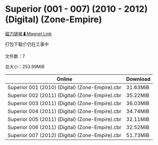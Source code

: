 # Superior (001 - 007) (2010 - 2012) (Digital) (Zone-Empire)

[磁力链接⬇Magnet Link](magnet:?xt=urn:btih:cc743d819a779752587701c3e16e6d90a8985f1e&dn=Superior%20%28001%20-%20007%29%20%282010%20-%202012%29%20%28Digital%29%20%28Zone-Empire%29)

打包下载📦仍在工事中

文件数：7

总大小：253.99MiB

Online | Download
--- | ---
Superior 001 (2010) (Digital) (Zone-Empire).cbr | 31.63MiB
Superior 002 (2011) (Digital) (Zone-Empire).cbr | 35.22MiB
Superior 003 (2011) (Digital) (Zone-Empire).cbr | 36.03MiB
Superior 004 (2011) (Digital) (Zone-Empire).cbr | 34.74MiB
Superior 005 (2011) (Digital) (Zone-Empire).cbr | 32.11MiB
Superior 006 (2011) (Digital) (Zone-Empire).cbr | 32.52MiB
Superior 007 (2012) (Digital) (Zone-Empire).cbr | 51.73MiB